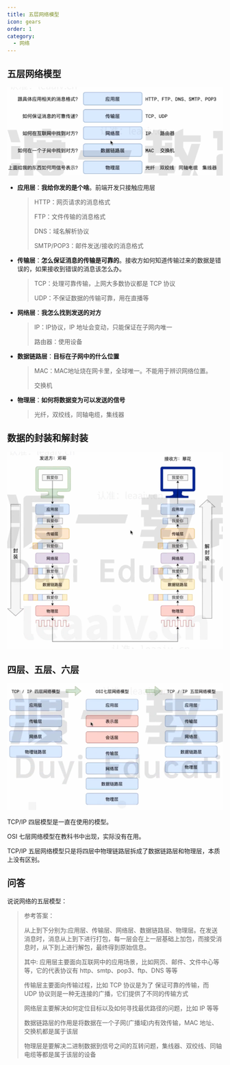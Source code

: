 ```yaml
---
title: 五层网络模型
icon: gears
order: 1
category:
  - 网络
---
```

## 五层网络模型

![]( ../../../../src/.vuepress/public/assets/images/moreThanCode/network/fiveLayerNetworkModel/image-20240219161952103.png)

- **应用层**：**我给你发的是个啥**。前端开发只接触应用层

  > HTTP：网页请求的消息格式
  >
  > FTP：文件传输的消息格式
  >
  > DNS：域名解析协议
  >
  > SMTP/POP3：邮件发送/接收的消息格式

- **传输层**：**怎么保证消息的传输是可靠的**。接收方如何知道传输过来的数据是错误的，如果接收到错误的消息该怎么办。

  > TCP：处理可靠传输，上网大多数协议都是 TCP 协议
  >
  > UDP：不保证数据的传输可靠，用在直播等

- **网络层**：**我怎么找到发送的对方**

  > IP：IP协议，IP 地址会变动，只能保证在子网内唯一
  >
  > 路由器：使用设备

- **数据链路层**：**目标在子网中的什么位置**

  > MAC：MAC地址烧在网卡里，全球唯一。不能用于辨识网络位置。
  >
  > 交换机

- **物理层**：**如何将数据变为可以发送的信号**

  > 光纤，双绞线，同轴电缆，集线器

## 数据的封装和解封装

![]( ../../../../src/.vuepress/public/assets/images/moreThanCode/network/fiveLayerNetworkModel/image-20240219165328543.png)



## 四层、五层、六层

![]( ../../../../src/.vuepress/public/assets/images/moreThanCode/network/fiveLayerNetworkModel/image-20240219165942164.png)

TCP/IP 四层模型是一直在使用的模型。

OSI 七层网络模型在教科书中出现，实际没有在用。

TCP/IP 五层网络模型只是将四层中物理链路层拆成了数据链路层和物理层，本质上没有区别。

## 问答

说说网络的五层模型：

> 参考答案：
>
> 从上到下分别为:应用层、传输层、网络层、数据链路层、物理层。在发送消息时，消息从上到下进行打包，每一层会在上一层基础上加包，而接受消息时，从下到上进行解包，最终得到原始信息。
>
> 其中:
> 应用层主要面向互联网中的应用场景，比如网页、邮件、文件中心等等，它的代表协议有 http、smtp、pop3、ftp、DNS 等等
>
> 传输层主要面向传输过程，比如 TCP 协议是为了 保证可靠的传输，而 UDP 协议则是一种无连接的广播，它们提供了不同的传输方式
>
> 网络层主要解决如何定位目标以及如何寻找最优路径的问题，比如 IP 等等
>
> 数据链路层的作用是将数据在一个子网(广播域)内有效传输，MAC 地址、 交换机都是属于该层
>
> 物理层是要解决二进制数据到信号之间的互转问题，集线器、双绞线、同轴电缆等都是属于该层的设备